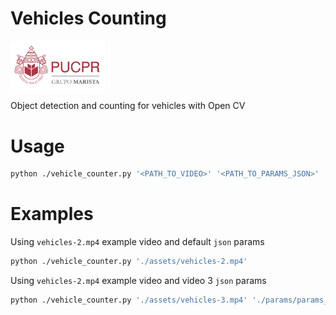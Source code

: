# Vehicles Counting

<img src="https://github.com/gprzy/credit-scoring/blob/main/assets/puc.png" width="30%" height="30%"/>

Object detection and counting for vehicles with Open CV

# Usage
```bash
python ./vehicle_counter.py '<PATH_TO_VIDEO>' '<PATH_TO_PARAMS_JSON>'
```

# Examples
 
Using `vehicles-2.mp4` example video and default `json` params
```bash
python ./vehicle_counter.py './assets/vehicles-2.mp4'
```

Using `vehicles-2.mp4` example video and video 3 `json` params
```bash
python ./vehicle_counter.py './assets/vehicles-3.mp4' './params/params_vehicles3.json'
```
